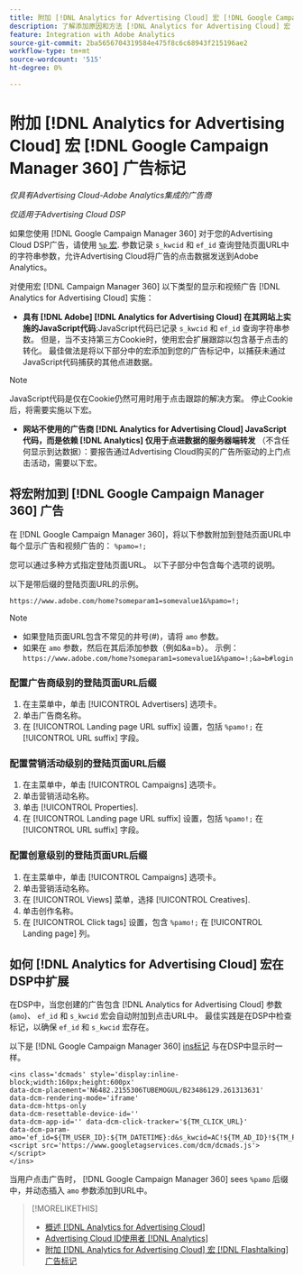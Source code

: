 ```yaml
---
title: 附加 [!DNL Analytics for Advertising Cloud] 宏 [!DNL Google Campaign Manager 360] 广告标记
description: 了解添加原因和方法 [!DNL Analytics for Advertising Cloud] 宏 [!DNL Google Campaign Manager 360] 广告标记
feature: Integration with Adobe Analytics
source-git-commit: 2ba5656704319584e475f8c6c68943f215196ae2
workflow-type: tm+mt
source-wordcount: '515'
ht-degree: 0%

---
```


# 附加 [!DNL Analytics for Advertising Cloud] 宏 [!DNL Google Campaign Manager 360] 广告标记

*仅具有Advertising Cloud-Adobe Analytics集成的广告商*

*仅适用于Advertising Cloud DSP*

如果您使用 [!DNL Google Campaign Manager 360] 对于您的Advertising Cloud DSP广告，请使用 [`%p` 宏](https://support.google.com/campaignmanager/table/6096962). 参数记录 `s_kwcid` 和 `ef_id` 查询登陆页面URL中的字符串参数，允许Advertising Cloud将广告的点击数据发送到Adobe Analytics。

对使用宏 [!DNL Campaign Manager 360] 以下类型的显示和视频广告 [!DNL Analytics for Advertising Cloud] 实施：

* **具有 [!DNL Adobe] [!DNL Analytics for Advertising Cloud] 在其网站上实施的JavaScript代码**:JavaScript代码已记录 `s_kwcid` 和 `ef_id` 查询字符串参数。 但是，当不支持第三方Cookie时，使用宏会扩展跟踪以包含基于点击的转化。 最佳做法是将以下部分中的宏添加到您的广告标记中，以捕获未通过JavaScript代码捕获的其他点进数据。

>[!NOTE]
>
>JavaScript代码是仅在Cookie仍然可用时用于点击跟踪的解决方案。 停止Cookie后，将需要实施以下宏。

* **网站不使用的广告商 [!DNL Analytics for Advertising Cloud] JavaScript代码，而是依赖 [!DNL Analytics] 仅用于点进数据的服务器端转发** （不含任何显示到达数据）：要报告通过Advertising Cloud购买的广告所驱动的上门点击活动，需要以下宏。

## 将宏附加到 [!DNL Google Campaign Manager 360] 广告

在 [!DNL Google Campaign Manager 360]，将以下参数附加到登陆页面URL中每个显示广告和视频广告的： `%pamo=!;`

您可以通过多种方式指定登陆页面URL。 以下子部分中包含每个选项的说明。

以下是带后缀的登陆页面URL的示例。

```
https://www.adobe.com/home?someparam1=somevalue1&%pamo=!;
```

>[!NOTE]
>
>
>* 如果登陆页面URL包含不常见的井号(#)，请将 `amo` 参数。
>* 如果在 `amo` 参数，然后在其后添加参数（例如&amp;a=b）。 示例：`https://www.adobe.com/home?someparam1=somevalue1&%pamo=!;&a=b#login`


### 配置广告商级别的登陆页面URL后缀

1. 在主菜单中，单击 [!UICONTROL Advertisers] 选项卡。
1. 单击广告商名称。
1. 在 [!UICONTROL Landing page URL suffix] 设置，包括 `%pamo!;` 在 [!UICONTROL URL suffix] 字段。

### 配置营销活动级别的登陆页面URL后缀

1. 在主菜单中，单击 [!UICONTROL Campaigns] 选项卡。
1. 单击营销活动名称。
1. 单击 [!UICONTROL Properties].
1. 在 [!UICONTROL Landing page URL suffix] 设置，包括 `%pamo!;` 在 [!UICONTROL URL suffix] 字段。

### 配置创意级别的登陆页面URL后缀

1. 在主菜单中，单击 [!UICONTROL Campaigns] 选项卡。
1. 单击营销活动名称。
1. 在 [!UICONTROL Views] 菜单，选择 [!UICONTROL Creatives].
1. 单击创作名称。
1. 在 [!UICONTROL Click tags] 设置，包含 `%pamo!;` 在 [!UICONTROL Landing page] 列。

## 如何 [!DNL Analytics for Advertising Cloud] 宏在DSP中扩展

在DSP中，当您创建的广告包含 [!DNL Analytics for Advertising Cloud] 参数(`amo`)、 `ef_id` 和 `s_kwcid` 宏会自动附加到点击URL中。 最佳实践是在DSP中检查标记，以确保 `ef_id` 和 `s_kwcid` 宏存在。

以下是 [!DNL Google Campaign Manager 360] [ins标记](https://support.google.com/campaignmanager/answer/6080468) 与在DSP中显示时一样。

```
<ins class='dcmads' style='display:inline-block;width:160px;height:600px'
data-dcm-placement='N6482.2155306TUBEMOGUL/B23486129.261313631'
data-dcm-rendering-mode='iframe'
data-dcm-https-only
data-dcm-resettable-device-id=''
data-dcm-app-id='' data-dcm-click-tracker='${TM_CLICK_URL}'
data-dcm-param-amo='ef_id=${TM_USER_ID}:${TM_DATETIME}:d&s_kwcid=AC!${TM_AD_ID}!${TM_PLACEMENT_ID}'>
<script src='https://www.googletagservices.com/dcm/dcmads.js'></script>
</ins>
```

当用户点击广告时， [!DNL Google Campaign Manager 360] sees `%pamo` 后缀中，并动态插入 `amo` 参数添加到URL中。


>[!MORELIKETHIS]
>
>* [概述 [!DNL Analytics for Advertising Cloud]](overview.md)
>* [Advertising Cloud ID使用者 [!DNL Analytics]](/help/integrations/analytics/ids.md)
>* [附加 [!DNL Analytics for Advertising Cloud] 宏 [!DNL Flashtalking] 广告标记](macros-flashtalking.md)

